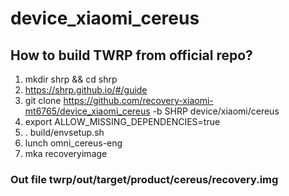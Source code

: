 # device_xiaomi_cereus
## How to build TWRP from official repo?
1) mkdir shrp && cd shrp
2) https://shrp.github.io/#/guide
3) git clone https://github.com/recovery-xiaomi-mt6765/device_xiaomi_cereus -b SHRP device/xiaomi/cereus
4) export ALLOW_MISSING_DEPENDENCIES=true
5) . build/envsetup.sh
6) lunch omni_cereus-eng
7) mka recoveryimage
### Out file twrp/out/target/product/cereus/recovery.img
